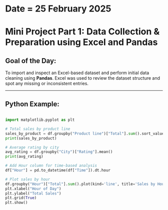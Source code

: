 # Date = 25 February 2025  
# Mini Project Part 1: Data Collection & Preparation using Excel and Pandas

## Goal of the Day:
To import and inspect an Excel-based dataset and perform initial data cleaning using **Pandas**. Excel was used to review the dataset structure and spot any missing or inconsistent entries.

---

## Python Example:

```python

import matplotlib.pyplot as plt

# Total sales by product line
sales_by_product = df.groupby("Product line")["Total"].sum().sort_values(ascending=False)
print(sales_by_product)

# Average rating by city
avg_rating = df.groupby("City")["Rating"].mean()
print(avg_rating)

# Add Hour column for time-based analysis
df["Hour"] = pd.to_datetime(df["Time"]).dt.hour

# Plot sales by hour
df.groupby("Hour")["Total"].sum().plot(kind='line', title='Sales by Hour')
plt.xlabel("Hour of Day")
plt.ylabel("Total Sales")
plt.grid(True)
plt.show()
